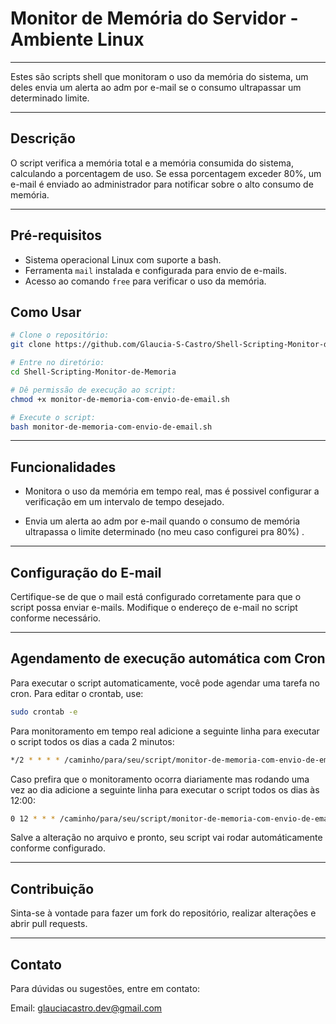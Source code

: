# Monitor de Memória do Servidor - Ambiente Linux
------

Estes são scripts shell que monitoram o uso da memória do sistema, um deles envia um alerta ao adm por e-mail se o consumo ultrapassar um determinado limite.

------
## Descrição

O script verifica a memória total e a memória consumida do sistema, calculando a porcentagem de uso. Se essa porcentagem exceder 80%, um e-mail é enviado ao administrador para notificar sobre o alto consumo de memória.

------
## Pré-requisitos

- Sistema operacional Linux com suporte a bash.
- Ferramenta `mail` instalada e configurada para envio de e-mails.
- Acesso ao comando `free` para verificar o uso da memória.

## Como Usar
```bash
# Clone o repositório:
git clone https://github.com/Glaucia-S-Castro/Shell-Scripting-Monitor-de-Memoria.git

# Entre no diretório:  
cd Shell-Scripting-Monitor-de-Memoria

# Dê permissão de execução ao script:
chmod +x monitor-de-memoria-com-envio-de-email.sh

# Execute o script:
bash monitor-de-memoria-com-envio-de-email.sh
```
-------

## Funcionalidades

- Monitora o uso da memória em tempo real, mas é possivel configurar a verificação em um intervalo de tempo desejado.

- Envia um alerta ao adm por e-mail quando o consumo de memória ultrapassa o limite determinado (no meu caso configurei pra 80%) .

------

## Configuração do E-mail

Certifique-se de que o mail está configurado corretamente para que o script possa enviar e-mails. Modifique o endereço de e-mail no script conforme necessário.

--------
## Agendamento de execução automática com Cron

Para executar o script automaticamente, você pode agendar uma tarefa no cron. Para editar o crontab, use:

```bash
sudo crontab -e
```
Para monitoramento em tempo real adicione a seguinte linha para executar o script todos os dias a cada 2 minutos:

```bash
*/2 * * * * /caminho/para/seu/script/monitor-de-memoria-com-envio-de-email.sh
```
Caso prefira que o monitoramento ocorra diariamente mas rodando uma vez ao dia adicione a seguinte linha para executar o script todos os dias às 12:00:

```bash
0 12 * * * /caminho/para/seu/script/monitor-de-memoria-com-envio-de-email.sh
```
Salve a alteração no arquivo e pronto, seu script vai rodar automáticamente conforme configurado.

-------
## Contribuição
Sinta-se à vontade para fazer um fork do repositório, realizar alterações e abrir pull requests.

-------

## Contato
Para dúvidas ou sugestões, entre em contato:

Email: glauciacastro.dev@gmail.com
